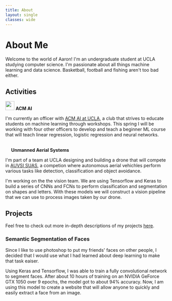 ```yaml
---
title: About
layout: single
classes: wide
---
```


# About Me
Welcome to the world of Aaron! I'm an undergraduate student at UCLA studying computer science. I'm passionate about all things machine learning and data science. Basketball, football and fishing aren't too bad either. 

## Activities
<img src="../images/ACM-AI.png" style="height: 2em"> **ACM AI**

I'm currently an officer with [ACM AI at UCLA](https://github.com/uclaacmai), a club that strives to educate students on machine learning through workshops. This spring I will be working with four other officers to develop and teach a beginner ML course that will teach linear regression, logistic regression and neural networks.
<br><br>

<img src="../images/UAS.png" style="height: 1em"> **Unmanned Aerial Systems**

I'm part of a team at UCLA designing and building a drone that will compete in [AUVSI SUAS](http://www.auvsi-suas.org/), a competion where autonomous aerial vehichles perform various tasks like detection, classification and object avoidance.

I'm working on the the vision team. We are using Tensorflow and Keras to build a series of CNNs and FCNs to perform classification and segmentation on shapes and letters. With these models we will construct a vision pipeline that we can use to process images taken by our drone.

## Projects

Feel free to check out more in-depth descriptions of my projects [here](/projects).

### Semantic Segmentation of Faces

Since I like to use photoshop to put my friends' faces on other people, I decided that I would use what I had learned about deep learning to make that task eaiser.

Using Keras and Tensorflow, I was able to train a fully convolutional network to segment faces. After about 10 hours of training on an NVIDIA GeForce GTX 1050 over 9 epochs, the model got to about 94% accuracy. Now, I am using this model to create a website that will allow anyone to quickly and easily extract a face from an image.